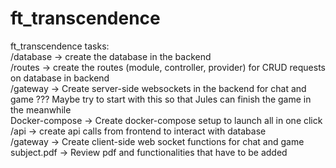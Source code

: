 # ft_transcendence

ft_transcendence tasks:<br>
/database -> create the database in the backend<br>
/routes -> create the routes (module, controller, provider) for CRUD requests on database in backend<br>
/gateway -> Create server-side websockets in the backend for chat and game ??? Maybe try to start with this so that Jules can finish the game in the meanwhile<br>
Docker-compose -> Create docker-compose setup to launch all in one click<br>
/api -> create api calls from frontend to interact with database<br>
/gateway -> Create client-side web socket functions for chat and game<br>
subject.pdf -> Review pdf and functionalities that have to be added<br>
